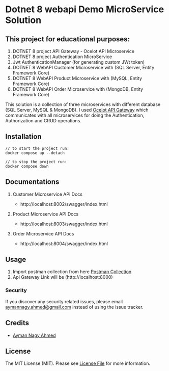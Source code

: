 # Dotnet 8 webapi Demo MicroService Solution


## This project for educational purposes:
1. DOTNET 8 project API Gateway - Ocelot API Microservice
2. DOTNET 8 project Authentication MicroService
3. Jwt AuthenticationManager (for generating custom JWt token)
4. DOTNET 8 WebAPI Customer Microservice with (SQL Server, Entity Framework Core)
5. DOTNET 8 WebAPI Product Microservice with (MySQL, Entity Framework Core)
6. DOTNET 8 WebAPI Order Microservice with (MongoDB, Entity Framework Core)

This solution is a collection of three microservices with different database (SQL Server, MySQL & MongoDB).
I used [Ocelot API Gateway](https://github.com/ThreeMammals/Ocelot) which communicates with all microservices for doing the Authentication, Authorization and CRUD operations.


## Installation

```
// to start the project run:
docker compose up --detach

// to stop the project run:
docker compose down

```
## Documentations
1. Customer Microservice API Docs
    - http://localhost:8002/swagger/index.html

2. Product Microservice API Docs
    - http://localhost:8003/swagger/index.html

3. Order Microservice API Docs
    - http://localhost:8004/swagger/index.html

## Usage
1. Import postman collection from here [Postman Collection](./postman_collection/DemoMicroservicesSolution.postman_collection.json) 
2. Api Gateway Link will be (http://localhost:8000)

### Security

If you discover any security related issues, please email aymannagy.ahmed@gmail.com instead of using the issue tracker.

## Credits

- [Ayman Nagy Ahmed](https://github.com/AymanNagyAhmed)

## License

The MIT License (MIT). Please see [License File](LICENSE.md) for more information.